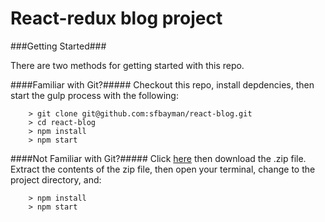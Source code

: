 # React-redux blog project

###Getting Started###

There are two methods for getting started with this repo.

####Familiar with Git?#####
Checkout this repo, install depdencies, then start the gulp process with the following:

```
	> git clone git@github.com:sfbayman/react-blog.git
	> cd react-blog
	> npm install
	> npm start
```

####Not Familiar with Git?#####
Click [here](https://github.com/sfbayman/react-blog/releases) then download the .zip file.  Extract the contents of the zip file, then open your terminal, change to the project directory, and:

```
	> npm install
	> npm start
```
